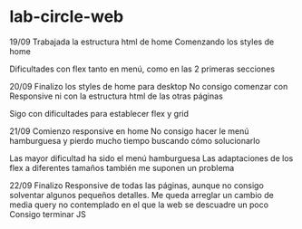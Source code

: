 # lab-circle-web

19/09
Trabajada la estructura html de home
Comenzando los styles de home

Dificultades con flex tanto en menú, como en las 2 primeras secciones

20/09
Finalizo los styles de home para desktop
No consigo comenzar con Responsive ni con la estructura html de las otras páginas

Sigo con dificultades para establecer flex y grid

21/09
Comienzo responsive en home
No consigo hacer le menú hamburguesa y pierdo mucho tiempo buscando cómo solucionarlo

Las mayor dificultad ha sido el menú hamburguesa
Las adaptaciones de los flex a diferentes tamaños también me suponen un problema

22/09
Finalizo Responsive de todas las páginas, aunque no consigo solventar algunos pequeños detalles. 
Me queda arreglar un cambio de media query no contemplado en el que la web se descuadre un poco
Consigo terminar JS

